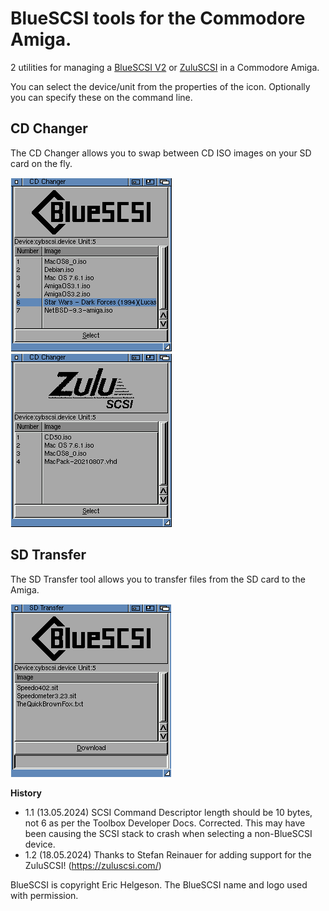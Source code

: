 # BlueSCSI tools for the Commodore Amiga.

2 utilities for managing a [BlueSCSI V2](https://github.com/BlueSCSI/BlueSCSI-v2/) or [ZuluSCSI](https://zuluscsi.com/) in a Commodore Amiga. 

You can select the device/unit from the properties of the icon.
Optionally you can specify these on the command line.

## CD Changer
The CD Changer allows you to swap between CD ISO images on your SD card on the fly.

![CD Changer](CDChanger.png) ![CD Changer ZuluSCSI](CDChanger_ZuluSCSI.png)

## SD Transfer
The SD Transfer tool allows you to transfer files from the SD card to the Amiga.

![CD Changer](SDTransfer.png)

**History**
* 1.1 (13.05.2024) SCSI Command Descriptor length should be 10 bytes, not 6 as per the Toolbox Developer Docs. Corrected. This may have been causing the SCSI stack to crash when selecting a non-BlueSCSI device.
* 1.2 (18.05.2024)
Thanks to Stefan Reinauer for adding support for the ZuluSCSI! (https://zuluscsi.com/)

BlueSCSI is copyright Eric Helgeson. The BlueSCSI name and logo used with permission.
